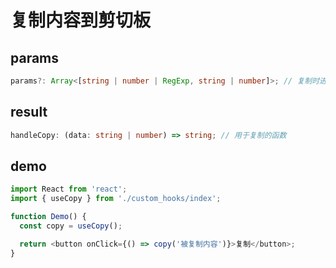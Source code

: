# 复制内容到剪切板

## params

```ts
params?: Array<[string | number | RegExp, string | number]>; // 复制时进行替换的规则
```

## result

```ts
handleCopy: (data: string | number) => string; // 用于复制的函数
```

## demo

```js
import React from 'react';
import { useCopy } from './custom_hooks/index';

function Demo() {
  const copy = useCopy();

  return <button onClick={() => copy('被复制内容')}>复制</button>;
}
```
